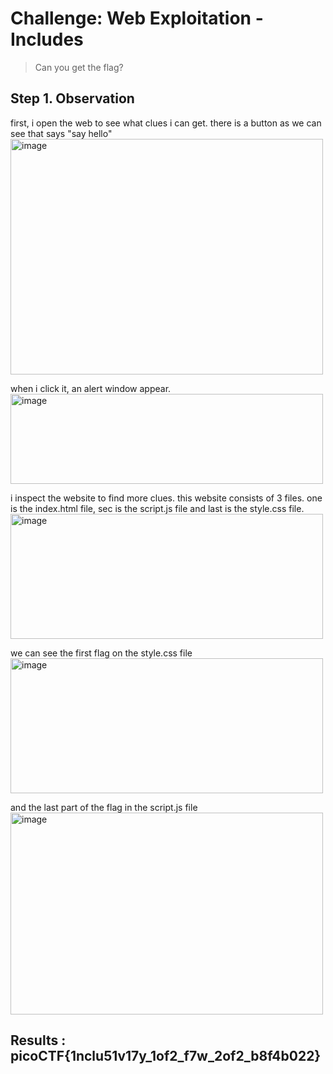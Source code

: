 # Challenge: Web Exploitation - Includes
> Can you get the flag?

## Step 1. Observation

first, i open the web to see what clues i can get. there is a button as we can see that says "say hello"
<img width="500" height="377" alt="image" src="https://github.com/user-attachments/assets/65ef5d7c-9ed0-4af9-ad82-19b082f17844" />

when i click it, an alert window appear. 
<img width="500" height="144" alt="image" src="https://github.com/user-attachments/assets/25fbb4fc-80a6-4121-a06f-a31cd1203dbf" />

i inspect the website to find more clues. this website consists of 3 files. one is the index.html file, sec is the script.js file and last is the style.css file.
<img width="500" height="200" alt="image" src="https://github.com/user-attachments/assets/ab89276a-cb6f-485d-866f-9a7062c70faa" />

we can see the first flag on the style.css file 
<img width="500" height="216" alt="image" src="https://github.com/user-attachments/assets/aa540648-d1cb-4440-b27b-8165b007c49c" />

and the last part of the flag in the script.js file
<img width="500" height="323" alt="image" src="https://github.com/user-attachments/assets/4108ab96-5e67-4d4a-b5c2-879998d98926" />

## Results : picoCTF{1nclu51v17y_1of2_f7w_2of2_b8f4b022}




